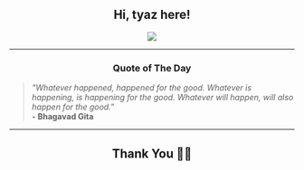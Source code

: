 <h2 align="center"> Hi, tyaz here!</h2>

<p align="center">
<a href="https://github.com/tyazx" alt="github streak"><img src="https://dvst-streak.herokuapp.com/?user=tyazx&theme=tokyonight&fire=DD472C"></a>
</p>

<hr>
<h3 align="center">Quote of The Day</h3>
<p align="center">
<blockquote>
<i>"Whatever happened, happened for the good. Whatever is happening, is happening for the good. Whatever will happen, will also happen for the good."</i>
<br>
<b>- Bhagavad Gita</b>
</blockquote>
</p>


<hr>
<h2 align="center">Thank You 🙏🏼</h2>
